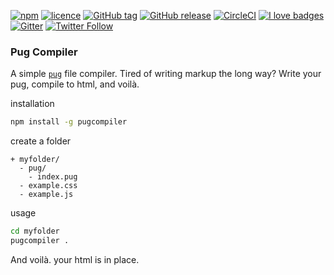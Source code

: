 [![npm](https://img.shields.io/npm/v/pugcompiler.svg?style=flat-square)](https://www.npmjs.com/package/pugcompiler)
[![licence](https://img.shields.io/npm/l/pugcompiler.svg?style=flat-square)](https://github.com/SaschaVoid/pug-compiler/blob/master/LICENCE.md)
[![GitHub tag](https://img.shields.io/github/tag/SaschaVoid/pug-compiler.svg?style=flat-square)](https://github.com/SaschaVoid/pug-compiler/tags)
[![GitHub release](https://img.shields.io/github/release/SaschaVoid/pug-compiler.svg?style=flat-square)](https://github.com/SaschaVoid/pug-compiler/releases)
[![CircleCI](https://img.shields.io/circleci/project/github/SaschaVoid/pug-compiler.svg?style=flat-square)](https://circleci.com/gh/SaschaVoid/pug-compiler)
[![I love badges](https://img.shields.io/badge/I%20love-badges-FF00FF.svg?style=flat-square)](https://shields.io)
[![Gitter](https://img.shields.io/gitter/room/pug-compiler/Lobby.svg?style=flat-square)](https://gitter.im/pug-compiler/Lobby)
[![Twitter Follow](https://img.shields.io/twitter/follow/SaschaVoid.svg?style=social&label=Follow)](https://twitter.com/SaschaVoid)

### Pug Compiler
A simple [`pug`](https://pugjs.org) file compiler. Tired of writing markup the long way? Write your pug, compile to html, and voilà.

installation
``` sh
npm install -g pugcompiler
```

create a folder

    + myfolder/
      - pug/
        - index.pug
      - example.css
      - example.js

usage
``` sh
cd myfolder
pugcompiler .
```

And voilà. your html is in place.
